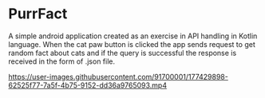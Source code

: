 # PurrFact

A simple android application created as an exercise in API handling in Kotlin language. When the cat paw button is clicked the app sends request to get random fact about cats and if the query is successful the response is received in the form of .json file. 



https://user-images.githubusercontent.com/91700001/177429898-62525f77-7a5f-4b75-9152-dd36a9765093.mp4

